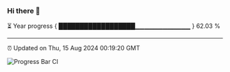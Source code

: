 ### Hi there 👋

⏳ Year progress { ██████████████████▁▁▁▁▁▁▁▁▁▁▁▁ } 62.03 %

---

⏰ Updated on Thu, 15 Aug 2024 00:19:20 GMT

![Progress Bar CI](https://github.com/liununu/liununu/workflows/Progress%20Bar%20CI/badge.svg)
